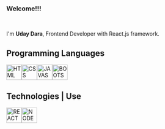 <h3>Welcome!!!</h3> <br>
<p>I'm <b>Uday Dara</b>, Frontend Developer with React.js framework.</p>

<h2>Programming Languages</h2>
<div style="display:flex">
  <img style="width:40px" src="https://raw.githubusercontent.com/MarikIshtar007/MarikIshtar007/master/images/html.svg" alt="HTML">
  <img style="width:40px" src="https://raw.githubusercontent.com/MarikIshtar007/MarikIshtar007/master/images/css.svg" alt="CSS">
  <img style="width:40px" src="https://raw.githubusercontent.com/MarikIshtar007/MarikIshtar007/master/images/js.svg" alt="JAVASCRIPT">
  <img style="width:40px" src="https://raw.githubusercontent.com/MarikIshtar007/MarikIshtar007/master/images/bootstrap.svg" alt="BOOTSTRAP">
</div>

<h2>Technologies | Use</h2>
<div style="display:flex">
  <img style="width:40px" src="https://raw.githubusercontent.com/MarikIshtar007/MarikIshtar007/master/images/react.svg" alt="REACT">
  <img style="width:40px" src="https://raw.githubusercontent.com/MarikIshtar007/MarikIshtar007/master/images/nodejs.svg" alt="NODE">
</div>



<!---
udayrajdara/udayrajdara is a ✨ special ✨ repository because its `README.md` (this file) appears on your GitHub profile.
You can click the Preview link to take a look at your changes.
--->

